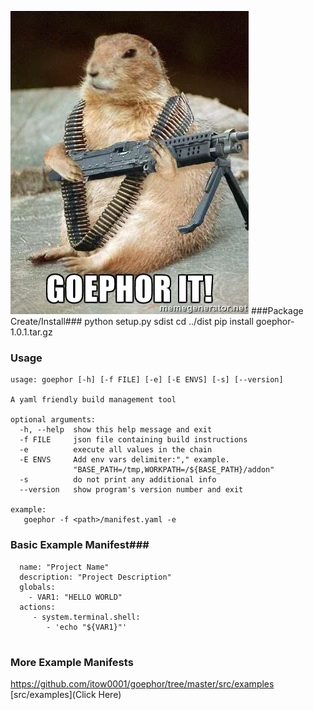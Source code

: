 ![Alt text](docs/goephorit.jpg?raw=true "goephorit")
###Package Create/Install###
    python setup.py sdist
    cd ../dist
    pip install goephor-1.0.1.tar.gz

### Usage ###

```
usage: goephor [-h] [-f FILE] [-e] [-E ENVS] [-s] [--version]

A yaml friendly build management tool

optional arguments:
  -h, --help  show this help message and exit
  -f FILE     json file containing build instructions
  -e          execute all values in the chain
  -E ENVS     Add env vars delimiter:"," example.
              "BASE_PATH=/tmp,WORKPATH=/${BASE_PATH}/addon"
  -s          do not print any additional info
  --version   show program's version number and exit

example: 
   goephor -f <path>/manifest.yaml -e
```

### Basic Example Manifest###
```
  name: "Project Name"
  description: "Project Description"
  globals:
    - VAR1: "HELLO WORLD"
  actions:
     - system.terminal.shell:
        - 'echo "${VAR1}"'
     
```

### More Example Manifests ###
https://github.com/itow0001/goephor/tree/master/src/examples
[src/examples](Click Here)



